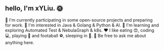 ## hello,  I'm xYLiu. 🌞
🔭   I'm currently participating in some open-source projects and preparing for work.
🌱   I'm interested in Java & Golang & Python & AI.
🍃   I'm learning and exploring Automated Test & NebulaGraph & k8s.
❤️   I like eating 😍, coding 💻, playing 🏸 and footaball ⚽, sleeping in 🛌.
💬   Be free to ask me about anything here.


<!--
**n3A87/n3A87** is a ✨ _special_ ✨ repository because its `README.md` (this file) appears on your GitHub profile.

Here are some ideas to get you started:

- 🔭 I’m currently working on ...
- 🌱 I’m currently learning ...
- 👯 I’m looking to collaborate on ...
- 🤔 I’m looking for help with ...
- 💬 Ask me about ...
- 📫 How to reach me: ...
- 😄 Pronouns: ...
- ⚡ Fun fact: ...
-->
